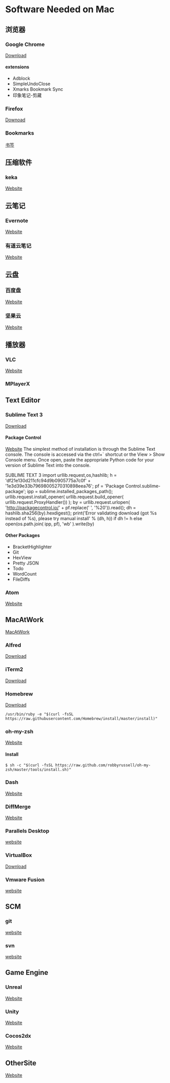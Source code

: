 # Software Needed on Mac

## 浏览器
### Google Chrome
[Download](https://www.google.com/intl/zh-CN/chrome/browser/desktop/index.html)
#### extensions
* Adblock
* SimpleUndoClose
* Xmarks Bookmark Sync
* 印象笔记-剪藏

### Firefox
[Downoad](https://www.mozilla.org/en-US/firefox/?utm_medium=referral&utm_source=firefox-com)

### Bookmarks
[书签](contents/bookmarks-2017-07-30.html)

## 压缩软件
### keka
[Website](http://www.kekaosx.com/en/)

## 云笔记
### Evernote
[Website](https://evernote.com/)
### 有道云笔记
[Website](https://note.youdao.com/)

## 云盘
### 百度盘
[Website](https://pan.baidu.com/)
### 坚果云
[Website](https://www.jianguoyun.com/)

## 播放器
### VLC
[Website](https://www.videolan.org/vlc/index.zh.html)
### MPlayerX
[](http://mplayerx.org)

## Text Editor
### Sublime Text 3
[Download](http://www.sublimetext.com/3)
#### Package Control
[Website](https://packagecontrol.io/installation#st3)
The simplest method of installation is through the Sublime Text console. The console is accessed via the ctrl+` shortcut or the View > Show Console menu. Once open, paste the appropriate Python code for your version of Sublime Text into the console.

SUBLIME TEXT 3
	import urllib.request,os,hashlib; h = 'df21e130d211cfc94d9b0905775a7c0f' + '1e3d39e33b79698005270310898eea76'; pf = 'Package Control.sublime-package'; ipp = sublime.installed_packages_path(); urllib.request.install_opener( urllib.request.build_opener( urllib.request.ProxyHandler()) ); by = urllib.request.urlopen( 'http://packagecontrol.io/' + pf.replace(' ', '%20')).read(); dh = hashlib.sha256(by).hexdigest(); print('Error validating download (got %s instead of %s), please try manual install' % (dh, h)) if dh != h else open(os.path.join( ipp, pf), 'wb' ).write(by)

#### Other Packages
* BracketHighlighter
* Git
* HexView
* Pretty JSON
* Todo
* WordCount
* FileDiffs

### Atom
[Website](https://atom.io/)

## MacAtWork
[MacAtWork](http://bit3725.github.io/WorkAtMac/#/)
### Alfred
[Download](https://www.alfredapp.com/)
### iTerm2
[Download](http://www.iterm2.com/downloads.html)
### Homebrew
[Download](https://brew.sh/)

	/usr/bin/ruby -e "$(curl -fsSL https://raw.githubusercontent.com/Homebrew/install/master/install)"

### oh-my-zsh
[Website](http://ohmyz.sh/)
#### Install

	$ sh -c "$(curl -fsSL https://raw.github.com/robbyrussell/oh-my-zsh/master/tools/install.sh)"

### Dash
[Website](https://kapeli.com/dash)

### DiffMerge
[Website](http://sourcegear.com/diffmerge/downloads.php#)

### Parallels Desktop
[website](http://www.parallels.com/cn/products/desktop/)

### VirtualBox
[Download](https://www.virtualbox.org/wiki/Downloads)

### Vmware Fusion
[website](https://www.vmware.com/products/fusion.html)

## SCM
### git
[website](https://git-scm.com/)
### svn
[website](https://subversion.apache.org/)

## Game Engine
### Unreal
[Website](https://www.unrealengine.com/en-US/blog)
### Unity
[Website](https://unity3d.com/cn)
### Cocos2dx
[Website](http://www.cocos2d-x.org/)

## OtherSite
[Website](https://github.com/hzlzh/Best-App)

